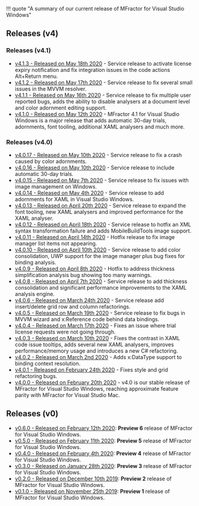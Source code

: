 !!! quote "A summary of our current release of MFractor for Visual Studio Windows"

## Releases (v4)

### Releases (v4.1)

 * [v4.1.3 - Released on May 18th 2020](v4/v4.1.md#v413) - Service release to activate license expiry notification and fix integration issues in the code actions Alt+Return menu.
 * [v4.1.2 - Released on May 17th 2020](v4/v4.1.md#v412) - Service release to fix several small issues in the MVVM resolver.
 * [v4.1.1 - Released on May 16th 2020](v4/v4.1.md#v411) - Service release to fix multiple user reported bugs, adds the ability to disable analysers at a document level and color adornment editing support.
 * [v4.1.0 - Released on May 12th 2020](v4/v4.1.md#v410) - MFractor 4.1 for Visual Studio Windows is a major release that adds automatic 30-day trials, adornments, font tooling, additional XAML analysers and much more.

### Releases (v4.0)

 * [v4.0.17 - Released on May 10th 2020](v4/v4.0.md#v4017) - Service release to fix a crash caused by color adornments.
 * [v4.0.16 - Released on May 10th 2020](v4/v4.0.md#v4016) - Service release to include automatic 30-day trials.
 * [v4.0.15 - Released on May 7th 2020](v4/v4.0.md#v4015) - Service release to fix issues with image management on Windows.
 * [v4.0.14 - Released on May 4th 2020](v4/v4.0.md#v4014) - Service release to add adornments for XAML in Visual Studio Windows.
 * [v4.0.13 - Released on April 20th 2020](v4/v4.0.md#v4013) - Service release to expand the font tooling, new XAML analysers and improved performance for the XAML analyser.
 * [v4.0.12 - Released on April 18th 2020](v4/v4.0.md#v4012) - Service release to hotfix an XML syntax transformation failure and adds MobileBuildTools image support.
 * [v4.0.11 - Released on April 14th 2020](v4/v4.0.md#v4011) - Hotfix release to fix image manager list items not appearing.
 * [v4.0.10 - Released on April 10th 2020](v4/v4.0.md#v4010) - Service release to add color consolidation, UWP support for the image manager plus bug fixes for binding analysis.
 * [v4.0.9 - Released on April 8th 2020](v4/v4.0.md#v409) - Hotfix to address thickness simplification analysis bug showing too many warnings.
 * [v4.0.8 - Released on April 7th 2020](v4/v4.0.md#v408) - Service release to add thickness consolidation and significant performance improvements to the XAML analysis engine.
 * [v4.0.6 - Released on March 24th 2020](v4/v4.0.md#v406) - Service release add insert/delete grid row and column refactorings.
 * [v4.0.5 - Released on March 19th 2020](v4/v4.0.md#v405) - Service release to fix bugs in MVVM wizard and x:Reference code behind data bindings.
 * [v4.0.4 - Released on March 17th 2020](v4/v4.0.md#v404) - Fixes an issue where trial license requests were not going through.
 * [v4.0.3 - Released on March 10th 2020](v4/v4.0.md#v403) - Fixes the contrast in XAML code issue tooltips, adds several new XAML analysers, improves performance/memory usage and introduces a new C# refactoring.
 * [v4.0.2 - Released on March 2nd 2020](v4/v4.0.md#v402) - Adds x:DataType support to binding context resolution.
 * [v4.0.1 - Released on February 24th 2020](v4/v4.0.md#v401) - Fixes style and grid refactoring bugs.
 * [v4.0.0 - Released on February 20th 2020](v4/v4.0.md#v400) - v4.0 is our stable release of MFractor for Visual Studio Windows, reaching approximate feature parity with MFractor for Visual Studio Mac.

## Releases (v0)

 * [v0.6.0 - Released on February 12th 2020](v0/v0.6.md#v060): **Preview 6** release of MFractor for Visual Studio Windows.
 * [v0.5.0 - Released on February 11th 2020](v0/v0.5.md#v050): **Preview 5** release of MFractor for Visual Studio Windows.
 * [v0.4.0 - Released on February 4th 2020](v0/v0.4.md#v040): **Preview 4** release of MFractor for Visual Studio Windows.
 * [v0.3.0 - Released on January 28th 2020](v0/v0.3.md#v030): **Preview 3** release of MFractor for Visual Studio Windows.
 * [v0.2.0 - Released on December 10th 2019](v0/v0.2.md#v020): **Preview 2** release of MFractor for Visual Studio Windows.
 * [v0.1.0 - Released on November 25th 2019](v0/v0.1.md#v010): **Preview 1** release of MFractor for Visual Studio Windows.
